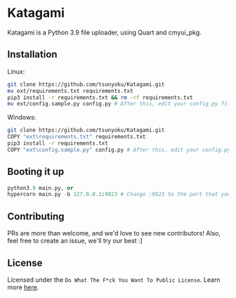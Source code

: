 # Katagami
Katagami is a Python 3.9 file uploader, using Quart and cmyui_pkg.

## Installation
Linux:
```bash
git clone https://github.com/tsunyoku/Katagami.git
mv ext/requirements.txt requirements.txt
pip3 install -r requirements.txt && rm -rf requirements.txt
mv ext/config.sample.py config.py # After this, edit your config.py file with a text editor of your choice.
```

Windows:
```bash
git clone https://github.com/tsunyoku/Katagami.git
COPY "ext\requirements.txt" requirements.txt
pip3 install -r requirements.txt
COPY "ext\config.sample.py" config.py # After this, edit your config.py file with a text editor of your choice.
```

## Booting it up

```python
python3.9 main.py, or
hypercorn main.py -b 127.0.0.1:9823 # Change :9823 to the port that you specified in config.py
```

## Contributing
PRs are more than welcome, and we'd love to see new contributors! Also, feel free to create an issue, we'll try our best :]

## License
Licensed under the `Do What The F*ck You Want To Public License`. Learn more [here](http://www.wtfpl.net).
